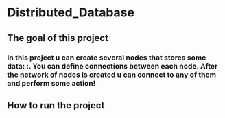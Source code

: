 # **Distributed_Database**

## **The goal of this project**
### In this project u can create several nodes that stores some data: <key>:<value>. You can define connections between each node. After the network of nodes is created u can connect to any of them and perform some action!
## **How to run the project**
### 
